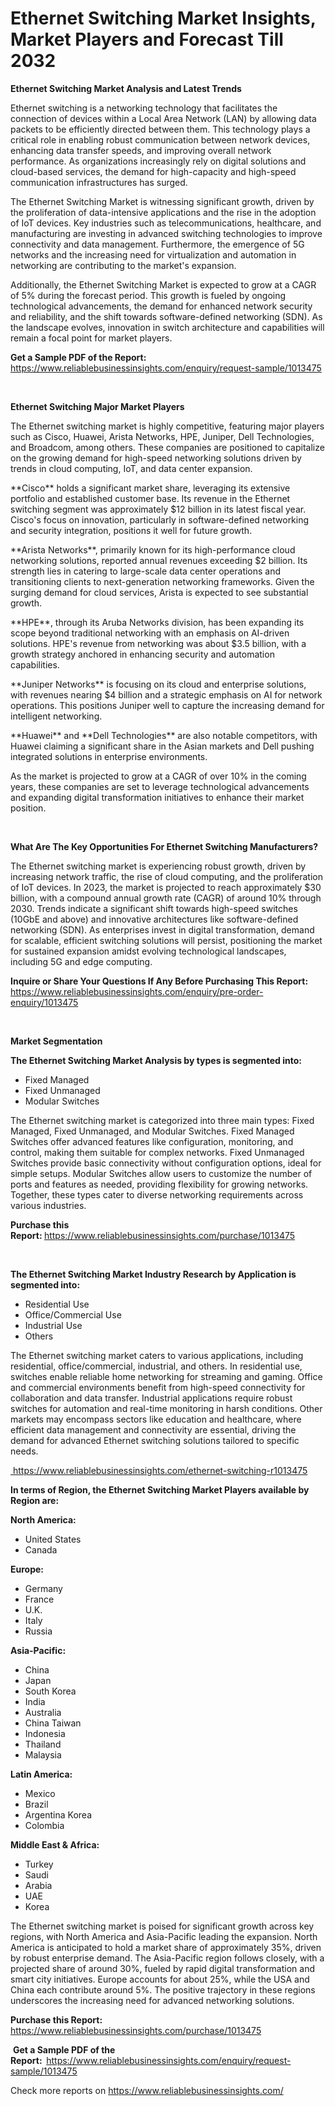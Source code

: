 <p><h1>Ethernet Switching Market Insights, Market Players and Forecast Till 2032</h1></p><p><strong>Ethernet Switching Market Analysis and Latest Trends</strong></p>
<p><p>Ethernet switching is a networking technology that facilitates the connection of devices within a Local Area Network (LAN) by allowing data packets to be efficiently directed between them. This technology plays a critical role in enabling robust communication between network devices, enhancing data transfer speeds, and improving overall network performance. As organizations increasingly rely on digital solutions and cloud-based services, the demand for high-capacity and high-speed communication infrastructures has surged.</p><p>The Ethernet Switching Market is witnessing significant growth, driven by the proliferation of data-intensive applications and the rise in the adoption of IoT devices. Key industries such as telecommunications, healthcare, and manufacturing are investing in advanced switching technologies to improve connectivity and data management. Furthermore, the emergence of 5G networks and the increasing need for virtualization and automation in networking are contributing to the market's expansion.</p><p>Additionally, the Ethernet Switching Market is expected to grow at a CAGR of 5% during the forecast period. This growth is fueled by ongoing technological advancements, the demand for enhanced network security and reliability, and the shift towards software-defined networking (SDN). As the landscape evolves, innovation in switch architecture and capabilities will remain a focal point for market players.</p></p>
<p><strong>Get a Sample PDF of the Report:&nbsp;</strong> <a href="https://www.reliablebusinessinsights.com/enquiry/request-sample/1013475?utm_campaign=2295&utm_medium=2&utm_source=Github&utm_content=ia&utm_term=06032025&utm_id=ethernet-switching">https://www.reliablebusinessinsights.com/enquiry/request-sample/1013475</a></p>
<p>&nbsp;</p>
<p><strong>Ethernet Switching Major Market Players</strong></p>
<p><p>The Ethernet switching market is highly competitive, featuring major players such as Cisco, Huawei, Arista Networks, HPE, Juniper, Dell Technologies, and Broadcom, among others. These companies are positioned to capitalize on the growing demand for high-speed networking solutions driven by trends in cloud computing, IoT, and data center expansion.</p><p>**Cisco** holds a significant market share, leveraging its extensive portfolio and established customer base. Its revenue in the Ethernet switching segment was approximately $12 billion in its latest fiscal year. Cisco's focus on innovation, particularly in software-defined networking and security integration, positions it well for future growth.</p><p>**Arista Networks**, primarily known for its high-performance cloud networking solutions, reported annual revenues exceeding $2 billion. Its strength lies in catering to large-scale data center operations and transitioning clients to next-generation networking frameworks. Given the surging demand for cloud services, Arista is expected to see substantial growth.</p><p>**HPE**, through its Aruba Networks division, has been expanding its scope beyond traditional networking with an emphasis on AI-driven solutions. HPE's revenue from networking was about $3.5 billion, with a growth strategy anchored in enhancing security and automation capabilities.</p><p>**Juniper Networks** is focusing on its cloud and enterprise solutions, with revenues nearing $4 billion and a strategic emphasis on AI for network operations. This positions Juniper well to capture the increasing demand for intelligent networking.</p><p>**Huawei** and **Dell Technologies** are also notable competitors, with Huawei claiming a significant share in the Asian markets and Dell pushing integrated solutions in enterprise environments.</p><p>As the market is projected to grow at a CAGR of over 10% in the coming years, these companies are set to leverage technological advancements and expanding digital transformation initiatives to enhance their market position.</p></p>
<p>&nbsp;</p>
<p><strong>What Are The Key Opportunities For Ethernet Switching Manufacturers?</strong></p>
<p><p>The Ethernet switching market is experiencing robust growth, driven by increasing network traffic, the rise of cloud computing, and the proliferation of IoT devices. In 2023, the market is projected to reach approximately $30 billion, with a compound annual growth rate (CAGR) of around 10% through 2030. Trends indicate a significant shift towards high-speed switches (10GbE and above) and innovative architectures like software-defined networking (SDN). As enterprises invest in digital transformation, demand for scalable, efficient switching solutions will persist, positioning the market for sustained expansion amidst evolving technological landscapes, including 5G and edge computing.</p></p>
<p><strong>Inquire or Share Your Questions If Any Before Purchasing This Report:</strong> <a href="https://www.reliablebusinessinsights.com/enquiry/pre-order-enquiry/1013475?utm_campaign=2295&utm_medium=2&utm_source=Github&utm_content=ia&utm_term=06032025&utm_id=ethernet-switching">https://www.reliablebusinessinsights.com/enquiry/pre-order-enquiry/1013475</a></p>
<p>&nbsp;</p>
<p><strong>Market Segmentation</strong></p>
<p><strong>The Ethernet Switching Market Analysis by types is segmented into:</strong></p>
<p><ul><li>Fixed Managed</li><li>Fixed Unmanaged</li><li>Modular Switches</li></ul></p>
<p><p>The Ethernet switching market is categorized into three main types: Fixed Managed, Fixed Unmanaged, and Modular Switches. Fixed Managed Switches offer advanced features like configuration, monitoring, and control, making them suitable for complex networks. Fixed Unmanaged Switches provide basic connectivity without configuration options, ideal for simple setups. Modular Switches allow users to customize the number of ports and features as needed, providing flexibility for growing networks. Together, these types cater to diverse networking requirements across various industries.</p></p>
<p><strong>Purchase this Report:&nbsp;</strong><a href="https://www.reliablebusinessinsights.com/purchase/1013475?utm_campaign=2295&utm_medium=2&utm_source=Github&utm_content=ia&utm_term=06032025&utm_id=ethernet-switching">https://www.reliablebusinessinsights.com/purchase/1013475</a></p>
<p>&nbsp;</p>
<p><strong>The Ethernet Switching Market Industry Research by Application is segmented into:</strong></p>
<p><ul><li>Residential Use</li><li>Office/Commercial Use</li><li>Industrial Use</li><li>Others</li></ul></p>
<p><p>The Ethernet switching market caters to various applications, including residential, office/commercial, industrial, and others. In residential use, switches enable reliable home networking for streaming and gaming. Office and commercial environments benefit from high-speed connectivity for collaboration and data transfer. Industrial applications require robust switches for automation and real-time monitoring in harsh conditions. Other markets may encompass sectors like education and healthcare, where efficient data management and connectivity are essential, driving the demand for advanced Ethernet switching solutions tailored to specific needs.</p></p>
<p><a href="https://www.reliablebusinessinsights.com/ethernet-switching-r1013475?utm_campaign=2295&utm_medium=2&utm_source=Github&utm_content=ia&utm_term=06032025&utm_id=ethernet-switching">&nbsp;https://www.reliablebusinessinsights.com/ethernet-switching-r1013475</a></p>
<p><strong>In terms of Region, the Ethernet Switching Market Players available by Region are:</strong></p>
<p>
    <p> <strong> North America: </strong>
        <ul>
            <li>United States</li>
            <li>Canada</li>
        </ul>
        </p> 
    <p> <strong> Europe: </strong>
        <ul>
            <li>Germany</li>
            <li>France</li>
            <li>U.K.</li>
            <li>Italy</li>
            <li>Russia</li>
        </ul>
        </p> 
    <p> <strong> Asia-Pacific: </strong>
        <ul>
            <li>China</li>
            <li>Japan</li>
            <li>South Korea</li>
            <li>India</li>
            <li>Australia</li>
            <li>China Taiwan</li>
            <li>Indonesia</li>
            <li>Thailand</li>
            <li>Malaysia</li>
        </ul>
        </p> 
    <p> <strong> Latin America: </strong>
        <ul>
            <li>Mexico</li>
            <li>Brazil</li>
            <li>Argentina Korea</li>
            <li>Colombia</li>
        </ul>
        </p> 
    <p> <strong> Middle East & Africa: </strong>
        <ul>
            <li>Turkey</li>
            <li>Saudi</li>
            <li>Arabia</li>
            <li>UAE</li>
            <li>Korea</li>
        </ul>
    </p>
    </p>
<p><p>The Ethernet switching market is poised for significant growth across key regions, with North America and Asia-Pacific leading the expansion. North America is anticipated to hold a market share of approximately 35%, driven by robust enterprise demand. The Asia-Pacific region follows closely, with a projected share of around 30%, fueled by rapid digital transformation and smart city initiatives. Europe accounts for about 25%, while the USA and China each contribute around 5%. The positive trajectory in these regions underscores the increasing need for advanced networking solutions.</p></p>
<p><strong>Purchase this Report: </strong><a href="https://www.reliablebusinessinsights.com/purchase/1013475?utm_campaign=2295&utm_medium=2&utm_source=Github&utm_content=ia&utm_term=06032025&utm_id=ethernet-switching">https://www.reliablebusinessinsights.com/purchase/1013475</a></p>
<p>&nbsp;<strong>Get a Sample PDF of the Report:&nbsp;&nbsp;</strong><a href="https://www.reliablebusinessinsights.com/enquiry/request-sample/1013475?utm_campaign=2295&utm_medium=2&utm_source=Github&utm_content=ia&utm_term=06032025&utm_id=ethernet-switching">https://www.reliablebusinessinsights.com/enquiry/request-sample/1013475</a></p>
<p><strong></strong></p>
<p>Check more reports on <a href="https://www.reliablebusinessinsights.com/?utm_campaign=2295&utm_medium=2&utm_source=Github&utm_content=ia&utm_term=06032025&utm_id=ethernet-switching">https://www.reliablebusinessinsights.com/</a></p>
